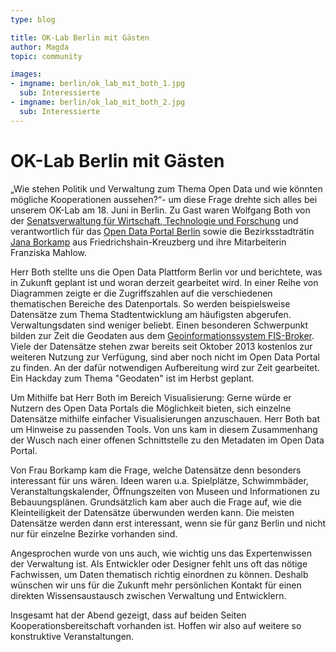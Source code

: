 ```yaml
---
type: blog

title: OK-Lab Berlin mit Gästen
author: Magda
topic: community

images:
- imgname: berlin/ok_lab_mit_both_1.jpg
  sub: Interessierte
- imgname: berlin/ok_lab_mit_both_2.jpg
  sub: Interessierte
---
```


# OK-Lab Berlin mit Gästen

„Wie stehen Politik und Verwaltung zum Thema Open Data und wie könnten mögliche Kooperationen aussehen?“- um diese Frage drehte sich alles bei unserem OK-Lab am 18. Juni in Berlin. Zu Gast waren Wolfgang Both von der [Senatsverwaltung für Wirtschaft, Technologie und Forschung][] und verantwortlich für das [Open Data Portal Berlin][] sowie die Bezirksstadträtin [Jana Borkamp][] aus Friedrichshain-Kreuzberg und ihre Mitarbeiterin Franziska Mahlow.

Herr Both stellte uns die Open Data Plattform Berlin vor und berichtete, was in Zukunft geplant ist und woran derzeit gearbeitet wird. In einer Reihe von Diagrammen zeigte er die Zugriffszahlen auf die verschiedenen thematischen Bereiche des Datenportals. So werden beispielsweise Datensätze zum Thema Stadtentwicklung am häufigsten abgerufen. Verwaltungsdaten sind weniger beliebt. Einen besonderen Schwerpunkt bilden zur Zeit die Geodaten aus dem [Geoinformationssystem FIS-Broker][]. Viele der Datensätze stehen zwar bereits seit Oktober 2013 kostenlos zur weiteren Nutzung zur Verfügung, sind aber noch nicht im Open Data Portal zu finden. An der dafür notwendigen Aufbereitung wird zur Zeit gearbeitet. Ein Hackday zum Thema "Geodaten" ist im Herbst geplant.

Um Mithilfe bat Herr Both im Bereich Visualisierung: Gerne würde er Nutzern des Open Data Portals die Möglichkeit bieten, sich einzelne Datensätze mithilfe einfacher Visualisierungen anzuschauen. Herr Both bat um Hinweise zu passenden Tools. Von uns kam in diesem Zusammenhang der Wusch nach einer offenen Schnittstelle zu den Metadaten im Open Data Portal.

Von Frau Borkamp kam die Frage, welche Datensätze denn besonders interessant für uns wären. Ideen waren u.a. Spielplätze, Schwimmbäder, Veranstaltungskalender, Öffnungszeiten von Museen und Informationen zu Bebauungsplänen. Grundsätzlich kam aber auch die Frage auf, wie die Kleinteiligkeit der Datensätze überwunden werden kann. Die meisten Datensätze werden dann erst interessant, wenn sie für ganz Berlin und nicht nur für einzelne Bezirke vorhanden sind.

Angesprochen wurde von uns auch, wie wichtig uns das Expertenwissen der Verwaltung ist. Als Entwickler oder Designer fehlt uns oft das nötige Fachwissen, um Daten thematisch richtig einordnen zu können. Deshalb wünschen wir uns für die Zukunft mehr persönlichen Kontakt für einen direkten Wissensaustausch zwischen Verwaltung und Entwicklern.

Insgesamt hat der Abend gezeigt, dass auf beiden Seiten Kooperationsbereitschaft vorhanden ist. Hoffen wir also auf weitere so konstruktive Veranstaltungen.

[Open Data Portal Berlin]: http://daten.berlin.de/
[Jana Borkamp]: http://www.berlin.de/ba-friedrichshain-kreuzberg/verwaltung/abteilungen/finanzen-kultur-und-weiterbildung/index.html
[Geoinformationssystem FIS-Broker]: http://www.stadtentwicklung.berlin.de/geoinformation/fis-broker/
[Senatsverwaltung für Wirtschaft, Technologie und Forschung]:http://www.berlin.de/sen/wtf/
